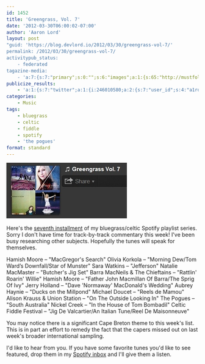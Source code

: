 ```yaml
---
id: 1452
title: 'Greengrass, Vol. 7'
date: '2012-03-30T06:00:02-07:00'
author: 'Aaron Lord'
layout: post
"guid: 'https://blog.devlord.io/2012/03/30/greengrass-vol-7/'
permalink: /2012/03/30/greengrass-vol-7/
activitypub_status:
    - federated
tagazine-media:
    - 'a:7:{s:7:"primary";s:0:"";s:6:"images";a:1:{s:65:"http://mustfollow.files.wordpress.com/2012/03/20120329-200944.jpg";a:6:{s:8:"file_url";s:65:"http://mustfollow.files.wordpress.com/2012/03/20120329-200944.jpg";s:5:"width";s:3:"316";s:6:"height";s:3:"146";s:4:"type";s:5:"image";s:4:"area";s:5:"46136";s:9:"file_path";s:0:"";}}s:6:"videos";a:0:{}s:11:"image_count";s:1:"1";s:6:"author";s:8:"28099389";s:7:"blog_id";s:8:"28571045";s:9:"mod_stamp";s:19:"2012-03-30 03:20:21";}'
publicize_results:
    - 'a:1:{s:7:"twitter";a:1:{i:246010580;a:2:{s:7:"user_id";s:4:"a1rd";s:7:"post_id";s:18:"185728476945461248";}}}'
categories:
    - Music
tags:
    - bluegrass
    - celtic
    - fiddle
    - spotify
    - 'the pogues'
format: standard
---
```


<a href="http://open.spotify.com/user/1217402077/playlist/0sOsc7Wqp5WWaEYlruqSto"><img src="/assets/img/2012/03/20120329-200944.jpg" alt="20120329-200944.jpg" class="alignnone size-full" /></a> <p>Here's the <a href="http://open.spotify.com/user/1217402077/playlist/0sOsc7Wqp5WWaEYlruqSto">seventh installment</a> of my bluegrass/celtic Spotify playlist series. Sorry I don't have time for track-by-track commentary this week! I've been busy researching other subjects. Hopefully the tunes will speak for themselves.</p>
<p>Hamish Moore – &quot;MacGregor's Search&quot;
Olivia Korkola – &quot;Morning Dew/Tom Ward’s Downfall/Star of Munster&quot;
Sara Watkins – &quot;Jefferson&quot;
Natalie MacMaster – &quot;Butcher's Jig Set&quot;
Barra MacNeils &amp; The Chieftains – &quot;Rattlin' Roarin' Willie&quot;
Hamish Moore – &quot;Father John Macmillan Of Barra/The Sprig Of Ivy&quot;
Jerry Holland – &quot;Dave 'Normaway' MacDonald's Wedding&quot;
Aubrey Haynie – &quot;Ducks on the Millpond&quot;
Michael Doucet – &quot;Reels de Mamou&quot;
Alison Krauss &amp; Union Station – &quot;On The Outside Looking In&quot;
The Pogues – &quot;South Australia&quot;
Nickel Creek – &quot;In the House of Tom Bombadil&quot;
Celtic Fiddle Festival – &quot;Jig De Valcartier/An Italian Tune/Reel De Maisonneuve&quot;</p>
<p>You may notice there is a significant Cape Breton theme to this week's list. This is in part an effort to remedy the fact that the capers missed out on last week's broader international sampling.</p>
<p>I'd like to hear from you. If you have some favorite tunes you'd like to see featured, drop them in my <a href="http://open.spotify.com/user/1217402077">Spotify inbox</a> and I'll give them a listen.</p>